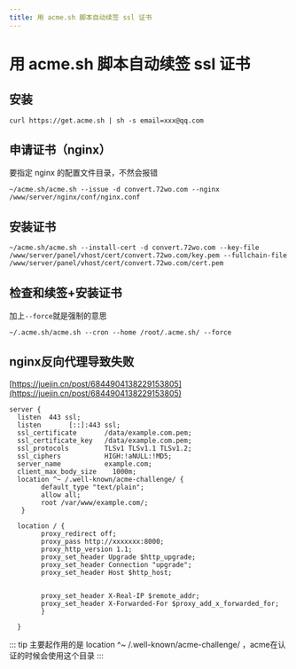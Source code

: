 ```yaml
---
title: 用 acme.sh 脚本自动续签 ssl 证书
---
```


# 用 acme.sh 脚本自动续签 ssl 证书

## 安装
```shell
curl https://get.acme.sh | sh -s email=xxx@qq.com
```

## 申请证书（nginx）

要指定 nginx 的配置文件目录，不然会报错
```shell
~/acme.sh/acme.sh --issue -d convert.72wo.com --nginx /www/server/nginx/conf/nginx.conf
```

## 安装证书

```shell
~/acme.sh/acme.sh --install-cert -d convert.72wo.com --key-file /www/server/panel/vhost/cert/convert.72wo.com/key.pem --fullchain-file /www/server/panel/vhost/cert/convert.72wo.com/cert.pem
```

## 检查和续签+安装证书

加上`--force`就是强制的意思
```shell
~/.acme.sh/acme.sh --cron --home /root/.acme.sh/ --force
```

## nginx反向代理导致失败

[https://juejin.cn/post/6844904138229153805](https://juejin.cn/post/6844904138229153805)

```
server {
  listen  443 ssl;
  listen       [::]:443 ssl;
  ssl_certificate       /data/example.com.pem;
  ssl_certificate_key   /data/example.com.pem;
  ssl_protocols         TLSv1 TLSv1.1 TLSv1.2;
  ssl_ciphers           HIGH:!aNULL:!MD5;
  server_name           example.com;
  client_max_body_size    1000m;
  location ^~ /.well-known/acme-challenge/ {
        default_type "text/plain";
        allow all;
        root /var/www/example.com/;
   }

  location / { 
        proxy_redirect off;
        proxy_pass http://xxxxxxx:8000;
        proxy_http_version 1.1;
        proxy_set_header Upgrade $http_upgrade;
        proxy_set_header Connection "upgrade";
        proxy_set_header Host $http_host;

       
        proxy_set_header X-Real-IP $remote_addr;
        proxy_set_header X-Forwarded-For $proxy_add_x_forwarded_for;
        }

  }

```

::: tip 
主要起作用的是 location ^~ /.well-known/acme-challenge/ ，acme在认证的时候会使用这个目录
:::
